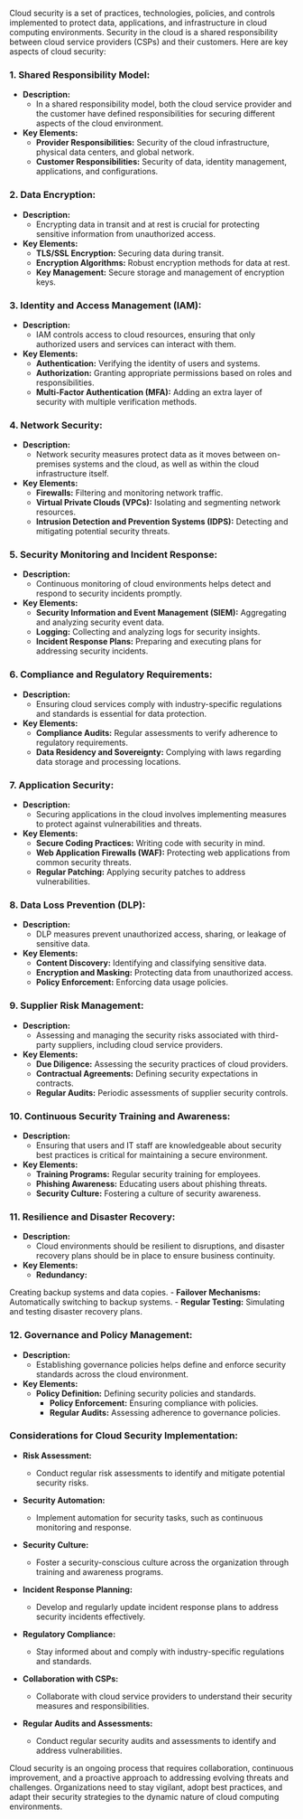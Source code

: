 Cloud security is a set of practices, technologies, policies, and controls implemented to protect data, applications, and infrastructure in cloud computing environments. Security in the cloud is a shared responsibility between cloud service providers (CSPs) and their customers. Here are key aspects of cloud security:

### 1. **Shared Responsibility Model:**
   - **Description:**
     - In a shared responsibility model, both the cloud service provider and the customer have defined responsibilities for securing different aspects of the cloud environment.
   - **Key Elements:**
     - **Provider Responsibilities:** Security of the cloud infrastructure, physical data centers, and global network.
     - **Customer Responsibilities:** Security of data, identity management, applications, and configurations.

### 2. **Data Encryption:**
   - **Description:**
     - Encrypting data in transit and at rest is crucial for protecting sensitive information from unauthorized access.
   - **Key Elements:**
     - **TLS/SSL Encryption:** Securing data during transit.
     - **Encryption Algorithms:** Robust encryption methods for data at rest.
     - **Key Management:** Secure storage and management of encryption keys.

### 3. **Identity and Access Management (IAM):**
   - **Description:**
     - IAM controls access to cloud resources, ensuring that only authorized users and services can interact with them.
   - **Key Elements:**
     - **Authentication:** Verifying the identity of users and systems.
     - **Authorization:** Granting appropriate permissions based on roles and responsibilities.
     - **Multi-Factor Authentication (MFA):** Adding an extra layer of security with multiple verification methods.

### 4. **Network Security:**
   - **Description:**
     - Network security measures protect data as it moves between on-premises systems and the cloud, as well as within the cloud infrastructure itself.
   - **Key Elements:**
     - **Firewalls:** Filtering and monitoring network traffic.
     - **Virtual Private Clouds (VPCs):** Isolating and segmenting network resources.
     - **Intrusion Detection and Prevention Systems (IDPS):** Detecting and mitigating potential security threats.

### 5. **Security Monitoring and Incident Response:**
   - **Description:**
     - Continuous monitoring of cloud environments helps detect and respond to security incidents promptly.
   - **Key Elements:**
     - **Security Information and Event Management (SIEM):** Aggregating and analyzing security event data.
     - **Logging:** Collecting and analyzing logs for security insights.
     - **Incident Response Plans:** Preparing and executing plans for addressing security incidents.

### 6. **Compliance and Regulatory Requirements:**
   - **Description:**
     - Ensuring cloud services comply with industry-specific regulations and standards is essential for data protection.
   - **Key Elements:**
     - **Compliance Audits:** Regular assessments to verify adherence to regulatory requirements.
     - **Data Residency and Sovereignty:** Complying with laws regarding data storage and processing locations.

### 7. **Application Security:**
   - **Description:**
     - Securing applications in the cloud involves implementing measures to protect against vulnerabilities and threats.
   - **Key Elements:**
     - **Secure Coding Practices:** Writing code with security in mind.
     - **Web Application Firewalls (WAF):** Protecting web applications from common security threats.
     - **Regular Patching:** Applying security patches to address vulnerabilities.

### 8. **Data Loss Prevention (DLP):**
   - **Description:**
     - DLP measures prevent unauthorized access, sharing, or leakage of sensitive data.
   - **Key Elements:**
     - **Content Discovery:** Identifying and classifying sensitive data.
     - **Encryption and Masking:** Protecting data from unauthorized access.
     - **Policy Enforcement:** Enforcing data usage policies.

### 9. **Supplier Risk Management:**
   - **Description:**
     - Assessing and managing the security risks associated with third-party suppliers, including cloud service providers.
   - **Key Elements:**
     - **Due Diligence:** Assessing the security practices of cloud providers.
     - **Contractual Agreements:** Defining security expectations in contracts.
     - **Regular Audits:** Periodic assessments of supplier security controls.

### 10. **Continuous Security Training and Awareness:**
  - **Description:**
    - Ensuring that users and IT staff are knowledgeable about security best practices is critical for maintaining a secure environment.
- **Key Elements:**
  - **Training Programs:** Regular security training for employees.
  - **Phishing Awareness:** Educating users about phishing threats.
  - **Security Culture:** Fostering a culture of security awareness.

### 11. **Resilience and Disaster Recovery:**
  - **Description:**
    - Cloud environments should be resilient to disruptions, and disaster recovery plans should be in place to ensure business continuity.
- **Key Elements:**
  - **Redundancy:**

 Creating backup systems and data copies.
    - **Failover Mechanisms:** Automatically switching to backup systems.
    - **Regular Testing:** Simulating and testing disaster recovery plans.

### 12. **Governance and Policy Management:**
  - **Description:**
    - Establishing governance policies helps define and enforce security standards across the cloud environment.
- **Key Elements:**
  - **Policy Definition:** Defining security policies and standards.
    - **Policy Enforcement:** Ensuring compliance with policies.
    - **Regular Audits:** Assessing adherence to governance policies.

### Considerations for Cloud Security Implementation:

- **Risk Assessment:**
  - Conduct regular risk assessments to identify and mitigate potential security risks.

- **Security Automation:**
  - Implement automation for security tasks, such as continuous monitoring and response.

- **Security Culture:**
  - Foster a security-conscious culture across the organization through training and awareness programs.

- **Incident Response Planning:**
  - Develop and regularly update incident response plans to address security incidents effectively.

- **Regulatory Compliance:**
  - Stay informed about and comply with industry-specific regulations and standards.

- **Collaboration with CSPs:**
  - Collaborate with cloud service providers to understand their security measures and responsibilities.

- **Regular Audits and Assessments:**
  - Conduct regular security audits and assessments to identify and address vulnerabilities.

Cloud security is an ongoing process that requires collaboration, continuous improvement, and a proactive approach to addressing evolving threats and challenges. Organizations need to stay vigilant, adopt best practices, and adapt their security strategies to the dynamic nature of cloud computing environments.

